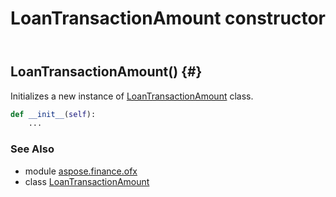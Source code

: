 ﻿---
title: LoanTransactionAmount constructor
second_title: Aspose.Finance for Python via .NET API References
description: 
type: docs
weight: 10
url: /python-net/aspose.finance.ofx/loantransactionamount/__init__/
is_root: false
---

## LoanTransactionAmount() {#}

Initializes a new instance of [LoanTransactionAmount](/finance/python-net/aspose.finance.ofx/loantransactionamount) class.



```python
def __init__(self):
    ...
```





### See Also
* module [aspose.finance.ofx](../../)
* class [LoanTransactionAmount](/finance/python-net/aspose.finance.ofx/loantransactionamount)
